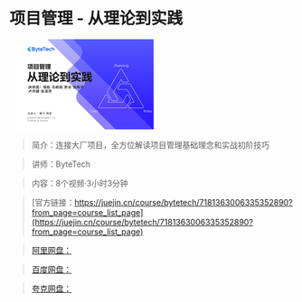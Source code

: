 # 项目管理 - 从理论到实践

![img](../../assets/98c02026023b4684874692020b5d7fd8~tplv-k3u1fbpfcp-no-mark_284_284_284_178.png)

> 简介：连接大厂项目，全方位解读项目管理基础理念和实战初阶技巧

> 讲师：ByteTech

> 内容：8个视频·3小时3分钟

> [官方链接：https://juejin.cn/course/bytetech/7181363006335352890?from_page=course_list_page](https://juejin.cn/course/bytetech/7181363006335352890?from_page=course_list_page)

> [阿里网盘：]()

> [百度网盘：]()

> [夸克网盘：]()
